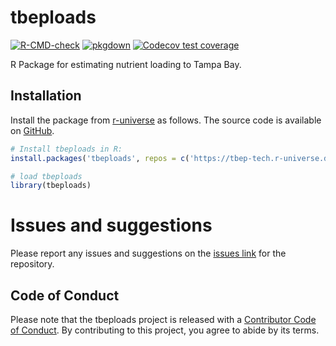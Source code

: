 # tbeploads

<!-- badges: start -->
[![R-CMD-check](https://github.com/tbep-tech/tbeploads/actions/workflows/R-CMD-check.yaml/badge.svg)](https://github.com/tbep-tech/tbeploads/actions/workflows/R-CMD-check.yaml)
[![pkgdown](https://github.com/tbep-tech/tbeploads/workflows/pkgdown/badge.svg)](https://github.com/tbep-tech/tbeploads/actions)
[![Codecov test coverage](https://codecov.io/gh/tbep-tech/tbeploads/branch/main/graph/badge.svg)](https://codecov.io/gh/tbep-tech/tbeploads?branch=main)
<!-- badges: end -->
  
R Package for estimating nutrient loading to Tampa Bay.

## Installation

Install the package from [r-universe](https://tbep-tech.r-universe.dev/tbeploads) as follows. The source code is available on [GitHub](https://github.com/tbep-tech/tbeploads).

```r
# Install tbeploads in R:
install.packages('tbeploads', repos = c('https://tbep-tech.r-universe.dev', 'https://cloud.r-project.org'))

# load tbeploads
library(tbeploads)
```

# Issues and suggestions

Please report any issues and suggestions on the [issues link](https://github.com/tbep-tech/tbeploads/issues) for the repository.

## Code of Conduct

Please note that the tbeploads project is released with a [Contributor Code of Conduct](https://tbep-tech.github.io/tbeploads/CODE_OF_CONDUCT.html). By contributing to this project, you agree to abide by its terms.

